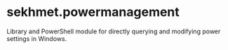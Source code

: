 sekhmet.powermanagement
=======================

Library and PowerShell module for directly querying and modifying power settings in Windows.
